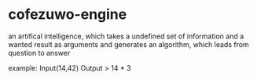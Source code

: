 # cofezuwo-engine
an artifical intelligence, which takes a undefined set of information and a wanted result as arguments and generates an algorithm, which leads from question to answer

example:
Input(14,42)
Output > 14 * 3
